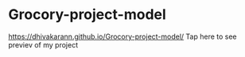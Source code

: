 # Grocory-project-model
 https://dhivakarann.github.io/Grocory-project-model/ Tap here to see previev of my project

